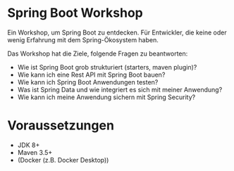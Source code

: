 # Spring Boot Workshop

Ein Workshop, um Spring Boot zu entdecken. Für Entwickler, die keine oder wenig Erfahrung mit dem Spring-Ökosystem haben.

Das Workshop hat die Ziele, folgende Fragen zu beantworten:

- Wie ist Spring Boot grob strukturiert (starters, maven plugin)?
- Wie kann ich eine Rest API mit Spring Boot bauen?
- Wie kann ich Spring Boot Anwendungen testen?
- Was ist Spring Data und wie integriert es sich mit meiner Anwendung?
- Wie kann ich meine Anwendung sichern mit Spring Security?

# Voraussetzungen

- JDK 8+
- Maven 3.5+
- (Docker (z.B. Docker Desktop))
